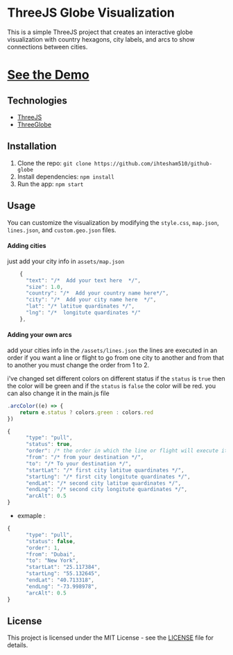 
# ThreeJS Globe Visualization

This is a simple ThreeJS project that creates an interactive globe visualization with country hexagons, city labels, and arcs to show connections between cities.

# [See the Demo](https://github-globe-model.vercel.app/)

## Technologies

- [ThreeJS](https://threejs.org/)
- [ThreeGlobe](https://github.com/vasturiano/three-globe)


## Installation

1. Clone the repo: `git clone https://github.com/ihtesham510/github-globe`
2. Install dependencies: `npm install`
3. Run the app: `npm start`

## Usage

You can customize the visualization by modifying the `style.css`, `map.json`, `lines.json`, and `custom.geo.json` files. 

#### Adding cities
just add your city info in `assets/map.json`
```js
    {
      "text": "/*  Add your text here  */",
      "size": 1.0,
      "country": "/*  Add your country name here*/",
      "city": "/*  Add your city name here  */",
      "lat": "/* latitue quardinates */",
      "lng": "/*  longitute quardinates */"
    },
```
#### Adding your own arcs
add your cities info in the `/assets/lines.json`
the lines are executed in an order if you want a line or flight to go from one city to another and from that to another you must change the order from 1 to 2.

i've changed set different colors on different status if the `status` is `true` then the color will be green and if the `status` is `false` the color will be red.
you can also change it in the main.js file 
```js
.arcColor((e) => {
    return e.status ? colors.green : colors.red
})
```
```js
{
      "type": "pull",
      "status": true,
      "order": /* the order in which the line or flight will execute itself */,
      "from": "/* from your destination */",
      "to": "/* To your destination */",
      "startLat": "/* first city latitue quardinates */",
      "startLng": "/* first city longitute quardinates */",
      "endLat": "/* second city latitue quardinates */",
      "endLng": "/* second city longitute quardinates */",
      "arcAlt": 0.5
}
```
- exmaple :
```js
{
      "type": "pull",
      "status": false,
      "order": 1,
      "from": "Dubai",
      "to": "New York",
      "startLat": "25.117384",
      "startLng": "55.132645",
      "endLat": "40.713318",
      "endLng": "-73.998978",
      "arcAlt": 0.5
}
```
## License

This project is licensed under the MIT License - see the [LICENSE](LICENSE) file for details.


